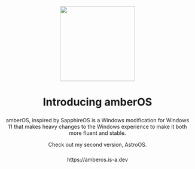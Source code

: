 <div align="center">
  <img height="200" src="https://github.com/amberOS-win/amberOS-win/blob/main/icon.png"  />
</div>

###

<h1 align="center">Introducing amberOS</h1>

###

<p align="center">amberOS, inspired by SapphireOS is a Windows modification for Windows 11 that makes heavy changes to the Windows experience to make it both more fluent and stable.</p>

<p align="center">Check out my second version, AstroOS.</p>

###

<p align="center">https://amberos.is-a.dev</p>

###
